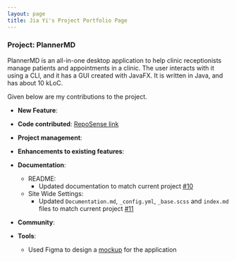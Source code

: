 ```yaml
---
layout: page
title: Jia Yi's Project Portfolio Page
---
```


### Project: PlannerMD

PlannerMD is an all-in-one desktop application to help clinic receptionists manage patients and appointments in a clinic. The user interacts with it using a CLI, and it has a GUI created with JavaFX. It is written in Java, and has about 10 kLoC.

Given below are my contributions to the project.

* **New Feature**:

* **Code contributed**: [RepoSense link]()

* **Project management**:

* **Enhancements to existing features**:

* **Documentation**:
  * README:
    * Updated documentation to match current project [\#10](https://github.com/AY2122S1-CS2103T-T11-3/tp/pull/10)
  * Site Wide Settings:
    * Updated `Documentation.md`, `_config.yml`, `_base.scss` and `index.md` files to match current project [\#11](https://github.com/AY2122S1-CS2103T-T11-3/tp/pull/11)

* **Community**:

* **Tools**:
  * Used Figma to design a [mockup](https://www.figma.com/file/LA0OQ6FUXr87X3lZMcs15E/CS2103T-tP?node-id=0%3A1) for the application

